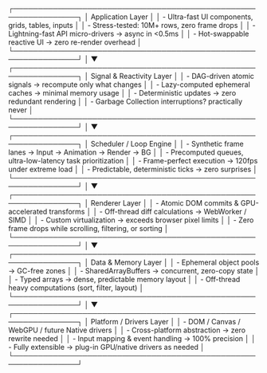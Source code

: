 ┌───────────────────────────────────────────────────────────────┐
│                      Application Layer                        │
│ - Ultra-fast UI components, grids, tables, inputs             │
│ - Stress-tested: 10M+ rows, zero frame drops                  │
│ - Lightning-fast API micro-drivers → async in <0.5ms         │
│ - Hot-swappable reactive UI → zero re-render overhead         │
└───────────────────────────────────────────────────────────────┘
                   │
                   ▼
┌───────────────────────────────────────────────────────────────┐
│                  Signal & Reactivity Layer                     │
│ - DAG-driven atomic signals → recompute only what changes     │
│ - Lazy-computed ephemeral caches → minimal memory usage       │
│ - Deterministic updates → zero redundant rendering            │
│ - Garbage Collection interruptions? practically never         │
└───────────────────────────────────────────────────────────────┘
                   │
                   ▼
┌───────────────────────────────────────────────────────────────┐
│                 Scheduler / Loop Engine                        │
│ - Synthetic frame lanes → Input → Animation → Render → BG     │
│ - Precomputed queues, ultra-low-latency task prioritization   │
│ - Frame-perfect execution → 120fps under extreme load         │
│ - Predictable, deterministic ticks → zero surprises           │
└───────────────────────────────────────────────────────────────┘
                   │
                   ▼
┌───────────────────────────────────────────────────────────────┐
│                     Renderer Layer                              │
│ - Atomic DOM commits & GPU-accelerated transforms             │
│ - Off-thread diff calculations → WebWorker / SIMD             │
│ - Custom virtualization → exceeds browser pixel limits       │
│ - Zero frame drops while scrolling, filtering, or sorting    │
└───────────────────────────────────────────────────────────────┘
                   │
                   ▼
┌───────────────────────────────────────────────────────────────┐
│                   Data & Memory Layer                          │
│ - Ephemeral object pools → GC-free zones                      │
│ - SharedArrayBuffers → concurrent, zero-copy state            │
│ - Typed arrays → dense, predictable memory layout             │
│ - Off-thread heavy computations (sort, filter, layout)        │
└───────────────────────────────────────────────────────────────┘
                   │
                   ▼
┌───────────────────────────────────────────────────────────────┐
│                  Platform / Drivers Layer                      │
│ - DOM / Canvas / WebGPU / future Native drivers              │
│ - Cross-platform abstraction → zero rewrite needed           │
│ - Input mapping & event handling → 100% precision            │
│ - Fully extensible → plug-in GPU/native drivers as needed    │
└───────────────────────────────────────────────────────────────┘
